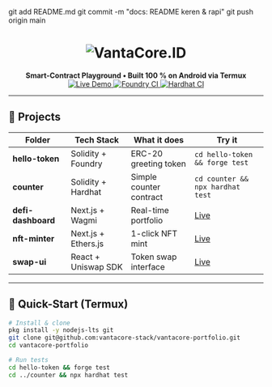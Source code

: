 git add README.md
git commit -m "docs: README keren & rapi"
git push origin main
<!-- VantaCore.ID – README.md -->
<h1 align="center">
  <img src="https://readme-typing-svg.herokuapp.com?font=Fira+Code&size=30&duration=3000&color=00F5FF&center=true&lines=VantaCore.ID" alt="VantaCore.ID">
</h1>

<p align="center">
  <strong>Smart-Contract Playground • Built 100 % on Android via Termux</strong><br>
  <a href="https://vantacore-stack.github.io/vantacore-portfolio" target="_blank">
    <img src="https://img.shields.io/badge/Live%20Demo-00F5FF?style=flat-square&logo=firefox&logoColor=white" alt="Live Demo">
  </a>
  <a href="https://github.com/vantacore-stack/vantacore-portfolio/actions" target="_blank">
    <img src="https://github.com/vantacore-stack/vantacore-portfolio/workflows/Foundry/badge.svg?style=flat-square" alt="Foundry CI">
  </a>
  <a href="https://github.com/vantacore-stack/vantacore-portfolio/actions" target="_blank">
    <img src="https://github.com/vantacore-stack/vantacore-portfolio/workflows/Hardhat/badge.svg?style=flat-square" alt="Hardhat CI">
  </a>
</p>

---

## 🧩 Projects

| Folder | Tech Stack | What it does | Try it |
|--------|------------|--------------|--------|
| **hello-token** | Solidity + Foundry | ERC-20 greeting token | `cd hello-token && forge test` |
| **counter** | Solidity + Hardhat | Simple counter contract | `cd counter && npx hardhat test` |
| **defi-dashboard** | Next.js + Wagmi | Real-time portfolio | [Live](https://vantacore-stack.github.io/vantacore-portfolio) |
| **nft-minter** | Next.js + Ethers.js | 1-click NFT mint | [Live](https://vantacore-stack.github.io/vantacore-portfolio) |
| **swap-ui** | React + Uniswap SDK | Token swap interface | [Live](https://vantacore-stack.github.io/vantacore-portfolio) |

---

## 🚀 Quick-Start (Termux)

```bash
# Install & clone
pkg install -y nodejs-lts git
git clone git@github.com:vantacore-stack/vantacore-portfolio.git
cd vantacore-portfolio

# Run tests
cd hello-token && forge test
cd ../counter && npx hardhat test

